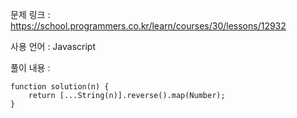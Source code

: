 문제 링크 : https://school.programmers.co.kr/learn/courses/30/lessons/12932

사용 언어 : Javascript

풀이 내용 :

```
function solution(n) {
    return [...String(n)].reverse().map(Number);
}
```